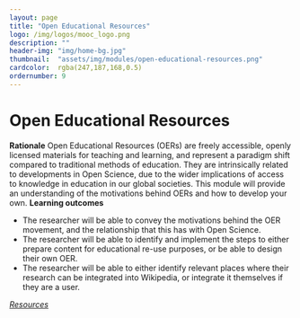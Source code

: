 ```yaml
---
layout: page
title: "Open Educational Resources"
logo: /img/logos/mooc_logo.png
description: ""
header-img: "img/home-bg.jpg"
thumbnail:  "assets/img/modules/open-educational-resources.png"
cardcolor:  rgba(247,187,168,0.5)
ordernumber: 9
---
```


# Open Educational Resources
**Rationale**
Open Educational Resources (OERs) are freely accessible, openly licensed materials for teaching and learning, and represent a paradigm shift compared to traditional methods of education. They are intrinsically related to developments in Open Science, due to the wider implications of access to knowledge in education in our global societies. This module will provide an understanding of the motivations behind OERs and how to develop your own.
**Learning outcomes**
* The researcher will be able to convey the motivations behind the OER movement, and the relationship that this has with Open Science.
* The researcher will be able to identify and implement the steps to either prepare content for educational re-use purposes, or be able to design their own OER.
* The researcher will be able to either identify relevant places where their research can be integrated into Wikipedia, or integrate it themselves if they are a user.

[_Resources_](http://opensciencemooc.eu/open-science-resources/#nine)

